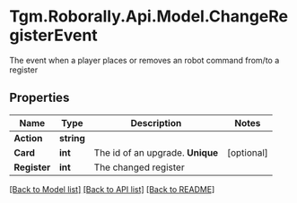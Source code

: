 # Tgm.Roborally.Api.Model.ChangeRegisterEvent
The event when a player places or removes an robot command from/to a register

## Properties

Name | Type | Description | Notes
------------ | ------------- | ------------- | -------------
**Action** | **string** |  | 
**Card** | **int** | The id of an upgrade. **Unique** | [optional] 
**Register** | **int** | The changed register | 

[[Back to Model list]](../README.md#documentation-for-models) [[Back to API list]](../README.md#documentation-for-api-endpoints) [[Back to README]](../README.md)

